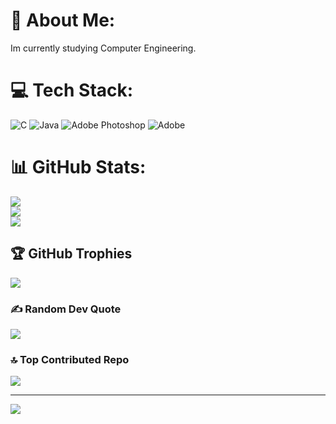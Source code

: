 # 💫 About Me:
Im currently studying Computer Engineering.<br>


# 💻 Tech Stack:
![C](https://img.shields.io/badge/c-%2300599C.svg?style=flat&logo=c&logoColor=white) ![Java](https://img.shields.io/badge/java-%23ED8B00.svg?style=flat&logo=openjdk&logoColor=white) ![Adobe Photoshop](https://img.shields.io/badge/adobe%20photoshop-%2331A8FF.svg?style=flat&logo=adobe%20photoshop&logoColor=white) ![Adobe](https://img.shields.io/badge/adobe-%23FF0000.svg?style=flat&logo=adobe&logoColor=white)
# 📊 GitHub Stats:
![](https://github-readme-stats.vercel.app/api?username=Antwann03&theme=dark&hide_border=false&include_all_commits=false&count_private=false)<br/>
![](https://github-readme-streak-stats.herokuapp.com/?user=Antwann03&theme=dark&hide_border=false)<br/>
![](https://github-readme-stats.vercel.app/api/top-langs/?username=Antwann03&theme=dark&hide_border=false&include_all_commits=false&count_private=false&layout=compact)

## 🏆 GitHub Trophies
![](https://github-profile-trophy.vercel.app/?username=Antwann03&theme=radical&no-frame=false&no-bg=true&margin-w=4)

### ✍️ Random Dev Quote
![](https://quotes-github-readme.vercel.app/api?type=horizontal&theme=gruvbox)

### 🔝 Top Contributed Repo
![](https://github-contributor-stats.vercel.app/api?username=Antwann03&limit=5&theme=onedark&combine_all_yearly_contributions=true)

---
[![](https://visitcount.itsvg.in/api?id=Antwann03&icon=8&color=5)](https://visitcount.itsvg.in)

<!-- Proudly created with GPRM ( https://gprm.itsvg.in ) -->
